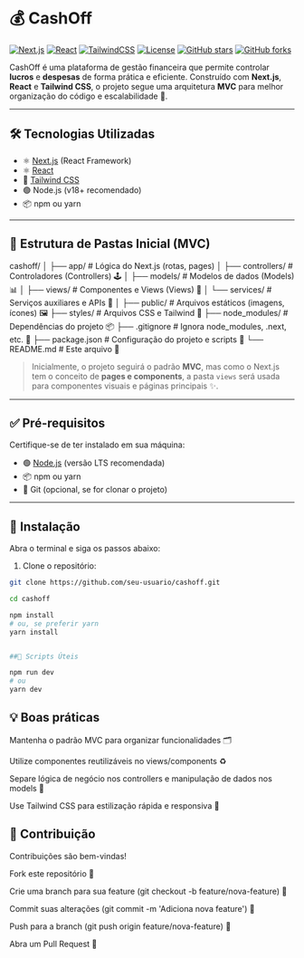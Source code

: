 # 💰 CashOff
[![Next.js](https://img.shields.io/badge/Next.js-13.5.1-black?logo=next.js)](https://nextjs.org/) [![React](https://img.shields.io/badge/React-18.3.0-blue?logo=react)](https://react.dev/) [![TailwindCSS](https://img.shields.io/badge/TailwindCSS-3.5.0-teal?logo=tailwind-css)](https://tailwindcss.com/) [![License](https://img.shields.io/badge/License-MIT-green)](LICENSE) [![GitHub stars](https://img.shields.io/github/stars/seu-usuario/cashoff?style=social)](https://github.com/seu-usuario/cashoff/stargazers) [![GitHub forks](https://img.shields.io/github/forks/seu-usuario/cashoff?style=social)](https://github.com/seu-usuario/cashoff/network/members)


CashOff é uma plataforma de gestão financeira que permite controlar **lucros** e **despesas** de forma prática e eficiente. Construído com **Next.js**, **React** e **Tailwind CSS**, o projeto segue uma arquitetura **MVC** para melhor organização do código e escalabilidade 🚀.

---

## 🛠 Tecnologias Utilizadas

- ⚛️ [Next.js](https://nextjs.org/) (React Framework)
- ⚛️ [React](https://reactjs.org)
- 🎨 [Tailwind CSS](https://tailwindcss.com/)
- 🟢 Node.js (v18+ recomendado)
- 📦 npm ou yarn

---

## 📁 Estrutura de Pastas Inicial (MVC)

cashoff/
│
├── app/ # Lógica do Next.js (rotas, pages)
│ ├── controllers/ # Controladores (Controllers) 🕹
│ ├── models/ # Modelos de dados (Models) 📊
│ ├── views/ # Componentes e Views (Views) 🎨
│ └── services/ # Serviços auxiliares e APIs 🔧
│
├── public/ # Arquivos estáticos (imagens, ícones) 🖼
├── styles/ # Arquivos CSS e Tailwind 🎨
├── node_modules/ # Dependências do projeto 📦
├── .gitignore # Ignora node_modules, .next, etc. 🚫
├── package.json # Configuração do projeto e scripts 📜
└── README.md # Este arquivo 📖


> Inicialmente, o projeto seguirá o padrão **MVC**, mas como o Next.js tem o conceito de **pages e components**, a pasta `views` será usada para componentes visuais e páginas principais ✨.

---

## ✅ Pré-requisitos

Certifique-se de ter instalado em sua máquina:

- 🟢 [Node.js](https://nodejs.org/) (versão LTS recomendada)
- 📦 npm ou yarn
- 🐙 Git (opcional, se for clonar o projeto)

---

## 🚀 Instalação

Abra o terminal e siga os passos abaixo:

1. Clone o repositório:
```bash
git clone https://github.com/seu-usuario/cashoff.git

cd cashoff

npm install
# ou, se preferir yarn
yarn install


##🏃 Scripts Úteis

npm run dev
# ou
yarn dev
```

## 💡 Boas práticas

Mantenha o padrão MVC para organizar funcionalidades 🗂

Utilize componentes reutilizáveis no views/components ♻️

Separe lógica de negócio nos controllers e manipulação de dados nos models 🧩

Use Tailwind CSS para estilização rápida e responsiva 🎨

## 🤝 Contribuição

Contribuições são bem-vindas!

Fork este repositório 🍴

Crie uma branch para sua feature (git checkout -b feature/nova-feature) 🌿

Commit suas alterações (git commit -m 'Adiciona nova feature') 📝

Push para a branch (git push origin feature/nova-feature) 🚀

Abra um Pull Request 💌
